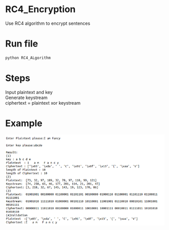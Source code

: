 # RC4_Encryption
Use RC4 algorithm to encrypt sentences

# Run file
```python
python RC4_ALgorithm
```

# Steps
Input plaintext and key<br>
Generate keystream<br>
ciphertext = plaintext xor keystream

# Example
![image](https://github.com/FancccyRay/RC4_Encryption/blob/master/result.png)<br>
